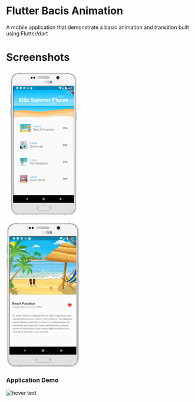 # Flutter Bacis Animation
A mobile application that demonstrate a basic animation and transition built using Flutter/dart

# Screenshots
<div style=display="inline-block";>
  <img src="https://github.com/nav0713/images/blob/master/ba1.png" width="200" height="400" title="hover text">
  <div style=width="100px">
                    </div>
       <img src="https://github.com/nav0713/images/blob/master/ba2.png" width="200" height="400" title="hover text">
        <h3>         Application Demo</h3>
 <img src="https://media.giphy.com/media/WXWrvQEIR3rgh01c4M/giphy.gif" title="hover text">

  </div>
  
